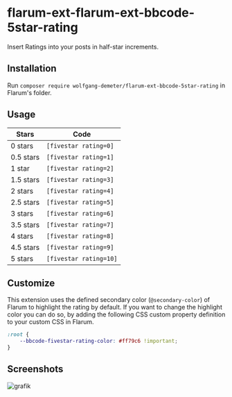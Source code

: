# flarum-ext-flarum-ext-bbcode-5star-rating
Insert Ratings into your posts in half-star increments.

## Installation
Run `composer require wolfgang-demeter/flarum-ext-bbcode-5star-rating` in Flarum's folder.

## Usage
| Stars | Code |
| --- | --- |
| 0 stars | `[fivestar rating=0]` |
| 0.5 stars | `[fivestar rating=1]` |
| 1 star | `[fivestar rating=2]` |
| 1.5 stars | `[fivestar rating=3]` |
| 2 stars | `[fivestar rating=4]` |
| 2.5 stars | `[fivestar rating=5]` |
| 3 stars | `[fivestar rating=6]` |
| 3.5 stars | `[fivestar rating=7]` |
| 4 stars | `[fivestar rating=8]` |
| 4.5 stars | `[fivestar rating=9]` |
| 5 stars | `[fivestar rating=10]` |

## Customize
This extension uses the defined secondary color (`@secondary-color`) of Flarum to highlight the rating by default. If you want to change the highlight color you can do so, by adding the following CSS custom property definition to your custom CSS in Flarum.
```css
:root {
    --bbcode-fivestar-rating-color: #ff79c6 !important;
}
```

## Screenshots
![grafik](https://user-images.githubusercontent.com/4437946/127745862-4725a2da-194d-47a9-8cb1-c53275168d4e.png)
